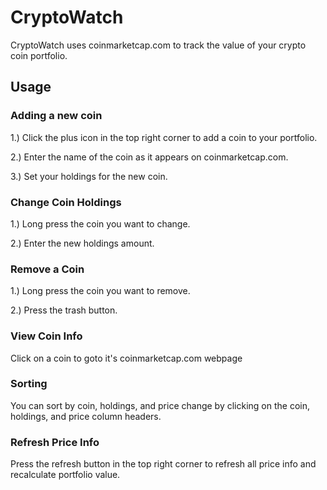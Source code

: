 # CryptoWatch
CryptoWatch uses coinmarketcap.com to track the value of your crypto coin portfolio.

## Usage

### Adding a new coin

1.) Click the plus icon in the top right corner to add a coin to your portfolio.

2.) Enter the name of the coin as it appears on coinmarketcap.com.

3.) Set your holdings for the new coin.

### Change Coin Holdings

1.) Long press the coin you want to change.

2.) Enter the new holdings amount.

### Remove a Coin

1.) Long press the coin you want to remove.

2.) Press the trash button.

### View Coin Info

Click on a coin to goto it's coinmarketcap.com webpage

### Sorting

You can sort by coin, holdings, and price change by clicking on the coin, holdings, and price column headers.

### Refresh Price Info

Press the refresh button in the top right corner to refresh all price info and recalculate portfolio value.
